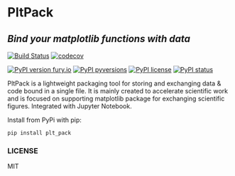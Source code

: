 # PltPack
## _Bind your matplotlib functions with data_
[![Build Status](https://travis-ci.com/StarostinV/plt-pack.svg?branch=master)](https://travis-ci.com/StarostinV/plt-pack)
[![codecov](https://codecov.io/gh/StarostinV/plt-pack/branch/master/graph/badge.svg)](https://codecov.io/gh/StarostinV/plt-pack)

[![PyPI version fury.io](https://badge.fury.io/py/plt-pack.svg)](https://pypi.python.org/pypi/plt-pack/)
[![PyPI pyversions](https://img.shields.io/pypi/pyversions/plt-pack.svg)](https://pypi.python.org/pypi/plt-pack/)
[![PyPI license](https://img.shields.io/pypi/l/plt-pack.svg)](https://pypi.python.org/pypi/plt-pack/)
[![PyPI status](https://img.shields.io/pypi/status/plt-pack.svg)](https://pypi.python.org/pypi/plt-pack/)


PltPack is a lightweight packaging tool for storing and exchanging data & code bound in a single file. It is mainly created to accelerate scientific work and is focused on supporting matplotlib package for exchanging scientific figures. Integrated with Jupyter Notebook.

Install from PyPi with pip:

```
pip install plt_pack
```

### LICENSE
MIT